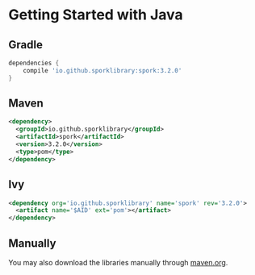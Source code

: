 # Getting Started with Java

## Gradle

```groovy
dependencies {
	compile 'io.github.sporklibrary:spork:3.2.0'
}
```

## Maven

```xml
<dependency>
  <groupId>io.github.sporklibrary</groupId>
  <artifactId>spork</artifactId>
  <version>3.2.0</version>
  <type>pom</type>
</dependency>
```

## Ivy

```xml
<dependency org='io.github.sporklibrary' name='spork' rev='3.2.0'>
  <artifact name='$AID' ext='pom'></artifact>
</dependency>
```

## Manually

You may also download the libraries manually through [maven.org](http://search.maven.org/#search%7Cga%7C1%7Cg%3A%22io.github.sporklibrary%22).
